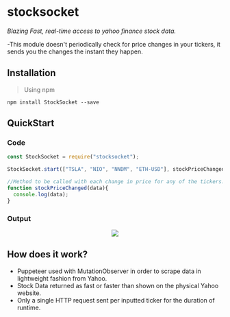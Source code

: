 # stocksocket
*Blazing Fast, real-time access to yahoo finance stock data.*

-This module doesn't periodically check for price changes in your tickers, it sends you the changes the instant they happen.

## Installation

> Using npm
> 
`npm install StockSocket --save`

## QuickStart

### Code

```javascript
const StockSocket = require("stocksocket");

StockSocket.start(["TSLA", "NIO", "NNDM", "ETH-USD"], stockPriceChanged);

//Method to be called with each change in price for any of the tickers. You choose what to do with it!
function stockPriceChanged(data){
  console.log(data);
}
```
### Output

<p align="center">
  <img src="https://user-images.githubusercontent.com/60011793/109716940-6f147800-7b73-11eb-8991-fc6f414ba6b7.PNG">
</p>

## How does it work?

* Puppeteer used with MutationObserver in order to scrape data in lightweight fashion from Yahoo.
* Stock Data returned as fast or faster than shown on the physical Yahoo website.
* Only a single HTTP request sent per inputted ticker for the duration of runtime.
